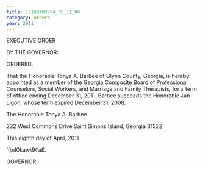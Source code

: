 ```yaml
---
title: 17189102704_08_11_06
category: orders
year: 2011
---
```

 

EXECUTIVE ORDER

BY THE GOVERNOR:

ORDERED:

That the Honorable Tonya A. Barbee of Glynn County, Georgia, is
hereby appointed as a member of the Georgia Composite Board of
Professional Counselors, Social Workers, and Marriage and Family
Therapists, for a term of ofﬁce ending December 31, 2011. Barbee
succeeds the Honorable Jan Ligon, whose term expired December
31, 2008.

The Honorable Tonya A. Barbee

232 West Commons Drive
Saint Simons Island, Georgia 31522

This eighth day of April, 2011

‘(\nI0kaw\9¢a£.

GOVERNOR

